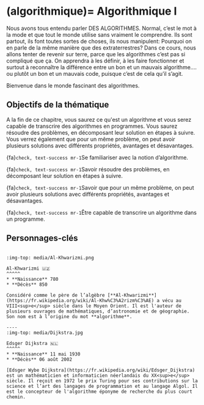 (algorithmique)=
Algorithmique I
==============================

Nous avons tous entendu parler DES ALGORITHMES. Normal, c’est le mot à la mode et que tout le monde utilise sans vraiment le comprendre. Ils sont partout, ils font toutes sortes de choses, ils nous manipulent: Pourquoi on en parle de la même manière que des extraterrestres? Dans ce cours, nous allons tenter de revenir sur terre, parce que les algorithmes c’est pas si compliqué que ça. On apprendra à les définir, à les faire fonctionner et surtout à reconnaître la différence entre un bon et un mauvais algorithme…. ou plutôt un bon et un mauvais code, puisque c’est de cela qu’il s’agit. 

Bienvenue dans le monde fascinant des algorithmes.

<!-- Le terme d'algorithme s'est progressivement diffusé dans toutes les facettes de la société actuelle, pour dépasser le cadre de l'utilisation par les seuls experts en informatique. Ils sont partout, de la plus petite application pour smartphone au système d'intelligence artificielle le plus complexe et ont largement investi la sphère médiatique et nos espaces de communication. Ils font toutes sortes de choses... Mais, qu'est ce qu'un algorithme réellement ? Comment ça marche ? Comment faire la différence entre un bon et un mauvais algorithme ? Quelles sont ses spécificités, ses caractéristiques ? Tant de questions qui tenteront de s'éclaircir au cours des chapitres qui suivent.

Bienvenue dans le monde fascinant des algorithmes... -->

<!-- 
## Contenu de la thématique

```{tableofcontents}
``` 
-->

## Objectifs de la thématique

A la fin de ce chapitre, vous saurez ce qu'est un algorithme et vous serez capable de transcrire des algorithmes en programmes. Vous saurez résoudre des problèmes, en décomposant leur solution en étapes à suivre. Vous verrez également que pour un même problème, on peut avoir plusieurs solutions avec différents propriétés, avantages et désavantages. 

{fa}`check, text-success mr-1`Se familiariser avec la notion d’algorithme.

{fa}`check, text-success mr-1`Savoir résoudre des problèmes, en décomposant leur solution en étapes à suivre.

{fa}`check, text-success mr-1`Savoir que pour un même problème, on peut avoir plusieurs solutions avec différents propriétés, avantages et désavantages.

{fa}`check, text-success mr-1`Être capable de transcrire un algorithme dans un programme.


## Personnages-clés


````{panels}

:img-top: media/Al-Khwarizmi.png

Al-Khwarizmi 🇺🇿
^^^^^
* **Naissance** 780
* **Décès** 850

Considéré comme le père de l’algèbre [**Al-Khwarizmi**](https://fr.wikipedia.org/wiki/Al-Khw%C3%A2rizm%C3%AE) a vécu au VIII<sup>e</sup> siècle dans le Moyen Orient. Il est l'auteur de plusieurs ouvrages de mathématiques, d’astronomie et de géographie. Son nom est à l’origine du mot **algorithme**.

----
:img-top: media/Dijkstra.jpg

Edsger Dijkstra 🇳🇱
^^^^^
* **Naissance** 11 mai 1930
* **Décès** 06 août 2002

[Edsger Wybe Dijkstra](https://fr.wikipedia.org/wiki/Edsger_Dijkstra) est un mathématicien et informaticien néerlandais du XX<sup>e</sup> siècle. Il reçoit en 1972 le prix Turing pour ses contributions sur la science et l’art des langages de programmation et au langage Algol. Il est le concepteur de l'algorithme éponyme de recherche du plus court chemin. 
````






